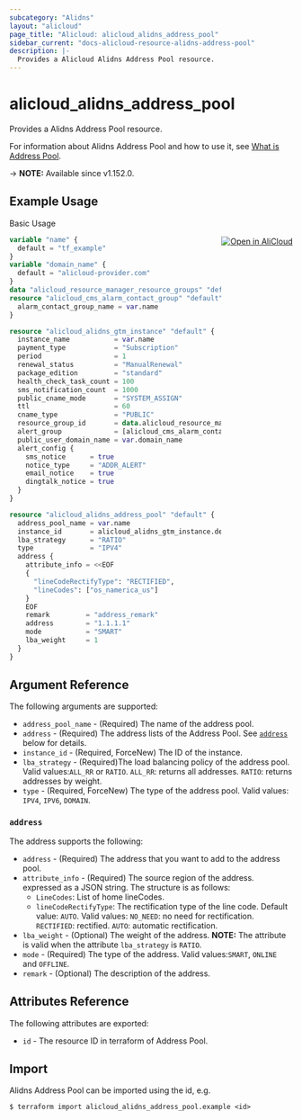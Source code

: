 ```yaml
---
subcategory: "Alidns"
layout: "alicloud"
page_title: "Alicloud: alicloud_alidns_address_pool"
sidebar_current: "docs-alicloud-resource-alidns-address-pool"
description: |-
  Provides a Alicloud Alidns Address Pool resource.
---
```


# alicloud_alidns_address_pool

Provides a Alidns Address Pool resource.

For information about Alidns Address Pool and how to use it, see [What is Address Pool](https://www.alibabacloud.com/help/doc-detail/189621.html).

-> **NOTE:** Available since v1.152.0.

## Example Usage
<div class="oics-button" style="float: right;margin: 0 0 -40px 0;">
  <a href="https://api.aliyun.com/api-tools/terraform?resource=alicloud_alidns_address_pool&exampleId=66c68e52-2208-5c71-a3af-b408d85f87661eefaeea&activeTab=example&spm=docs.r.alidns_address_pool.0.66c68e5222" target="_blank">
    <img alt="Open in AliCloud" src="https://img.alicdn.com/imgextra/i1/O1CN01hjjqXv1uYUlY56FyX_!!6000000006049-55-tps-254-36.svg" style="max-height: 44px; margin: 32px auto; max-width: 100%;">
  </a>
</div>

Basic Usage

```terraform
variable "name" {
  default = "tf_example"
}
variable "domain_name" {
  default = "alicloud-provider.com"
}
data "alicloud_resource_manager_resource_groups" "default" {}
resource "alicloud_cms_alarm_contact_group" "default" {
  alarm_contact_group_name = var.name
}

resource "alicloud_alidns_gtm_instance" "default" {
  instance_name           = var.name
  payment_type            = "Subscription"
  period                  = 1
  renewal_status          = "ManualRenewal"
  package_edition         = "standard"
  health_check_task_count = 100
  sms_notification_count  = 1000
  public_cname_mode       = "SYSTEM_ASSIGN"
  ttl                     = 60
  cname_type              = "PUBLIC"
  resource_group_id       = data.alicloud_resource_manager_resource_groups.default.groups.0.id
  alert_group             = [alicloud_cms_alarm_contact_group.default.alarm_contact_group_name]
  public_user_domain_name = var.domain_name
  alert_config {
    sms_notice      = true
    notice_type     = "ADDR_ALERT"
    email_notice    = true
    dingtalk_notice = true
  }
}

resource "alicloud_alidns_address_pool" "default" {
  address_pool_name = var.name
  instance_id       = alicloud_alidns_gtm_instance.default.id
  lba_strategy      = "RATIO"
  type              = "IPV4"
  address {
    attribute_info = <<EOF
    {
      "lineCodeRectifyType": "RECTIFIED",
      "lineCodes": ["os_namerica_us"]
    }
    EOF
    remark         = "address_remark"
    address        = "1.1.1.1"
    mode           = "SMART"
    lba_weight     = 1
  }
}
```

## Argument Reference

The following arguments are supported:
* `address_pool_name` - (Required) The name of the address pool.
* `address` - (Required) The address lists of the Address Pool. See [`address`](#address) below for details.
* `instance_id` - (Required, ForceNew) The ID of the instance.
* `lba_strategy` - (Required)The load balancing policy of the address pool. Valid values:`ALL_RR` or `RATIO`. `ALL_RR`: returns all addresses. `RATIO`: returns addresses by weight.
* `type` - (Required, ForceNew) The type of the address pool. Valid values: `IPV4`, `IPV6`, `DOMAIN`.

### `address`

The address supports the following:
* `address` - (Required) The address that you want to add to the address pool.
* `attribute_info` - (Required) The source region of the address. expressed as a JSON string. The structure is as follows:
  * `LineCodes`: List of home lineCodes.
  * `lineCodeRectifyType`: The rectification type of the line code. Default value: `AUTO`. Valid values: `NO_NEED`: no need for rectification. `RECTIFIED`: rectified. `AUTO`: automatic rectification.
* `lba_weight` - (Optional) The weight of the address. **NOTE:** The attribute is valid when the attribute `lba_strategy` is `RATIO`.
* `mode` - (Required) The type of the address. Valid values:`SMART`, `ONLINE` and `OFFLINE`.
* `remark` - (Optional) The description of the address.

## Attributes Reference

The following attributes are exported:

* `id` - The resource ID in terraform of Address Pool.

## Import

Alidns Address Pool can be imported using the id, e.g.

```shell
$ terraform import alicloud_alidns_address_pool.example <id>
```